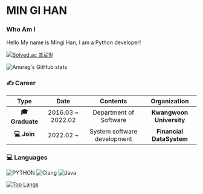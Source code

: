 # MIN GI HAN

### Who Am I
Hello My name is Mingi Han, I am a Python developer! 


[![Solved.ac
프로필](http://mazassumnida.wtf/api/v2/generate_badge?boj=hk335078)](https://solved.ac/hk335078)

![Anurag's GitHub stats](https://github-readme-stats.vercel.app/api?username=Hmgi&show_icons=true&theme=radical)



### &#9997; Career
| **Type** | **Date** | **Contents** | **Organization** |
|:--------:|:--------:|:--------:|:--------:|
| **:mortar_board: Graduate** | 2016.03 ~ 2022.02 | Department of Software | **Kwangwoon University** |
| **:computer: Join** | 2022.02 ~         | System software development | **Financial DataSystem** |

### &#128187; Languages
![PYTHON](https://img.shields.io/badge/PYTHON-%E2%98%85%E2%98%85%E2%98%85%E2%98%86%E2%98%86-0696D7?style=plastic&logo=Python&logoColor=white) ![Clang](https://img.shields.io/badge/Clang-%E2%98%85%E2%98%85%E2%98%85%E2%98%86%E2%98%86-0696D7?style=plastic&logo=C&logoColor=white) ![Java](https://img.shields.io/badge/Java-%E2%98%85%E2%98%85%E2%98%85%E2%98%86%E2%98%86-0696D7?style=plastic&logo=Java&logoColor=white)

[![Top Langs](https://github-readme-stats.vercel.app/api/top-langs/?username=hmgi&layout=compact)](https://github.com/anuraghazra/github-readme-stats)



